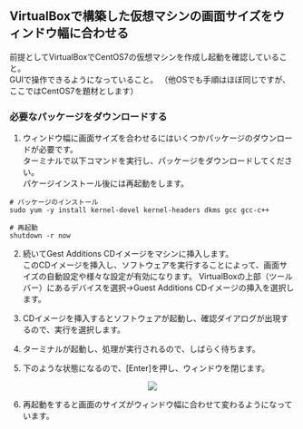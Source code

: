 ## VirtualBoxで構築した仮想マシンの画面サイズをウィンドウ幅に合わせる

前提としてVirtualBoxでCentOS7の仮想マシンを作成し起動を確認していること。  
GUIで操作できるようになっていること。
（他OSでも手順はほぼ同じですが、ここではCentOS7を題材とします）

### 必要なパッケージをダウンロードする

1. ウィンドウ幅に画面サイズを合わせるにはいくつかパッケージのダウンロードが必要です。  
ターミナルで以下コマンドを実行し、パッケージをダウンロードしてください。  
パケージインストール後には再起動をします。
```
# パッケージのインストール
sudo yum -y install kernel-devel kernel-headers dkms gcc gcc-c++

# 再起動
shutdown -r now

```

2. 続いてGest Additions CDイメージをマシンに挿入します。  
このCDイメージを挿入し、ソフトウェアを実行することによって、画面サイズの自動設定や様々な設定が有効になります。
VirtualBoxの上部（ツールバー）にあるデバイスを選択→Guest Additions CDイメージの挿入を選択します。

3. CDイメージを挿入するとソフトウェアが起動し、確認ダイアログが出現するので、実行を選択します。

4. ターミナルが起動し、処理が実行されるので、しばらく待ちます。

5. 下のような状態になるので、[Enter]を押し、ウィンドウを閉じます。
<div align=center>
  <img src=image/guestaddtions_installed.JPG>
</div>  

6. 再起動をすると画面のサイズがウィンドウ幅に合わせて変わるようになっています。
